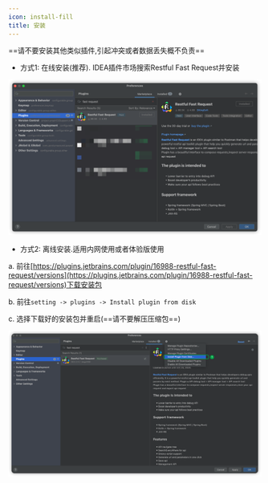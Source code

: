 ```yaml
---
icon: install-fill
title: 安装
---
```


==请不要安装其他类似插件,引起冲突或者数据丢失概不负责==

* 方式1: 在线安装(推荐). IDEA插件市场搜索Restful Fast Request并安装

![download](../.vuepress/public/img/download.png)

* 方式2: 离线安装.适用内网使用或者体验版使用

a. 前往[https://plugins.jetbrains.com/plugin/16988-restful-fast-request/versions](https://plugins.jetbrains.com/plugin/16988-restful-fast-request/versions)下载安装包

b. 前往`setting -> plugins -> Install plugin from disk`

c. 选择下载好的安装包并重启(==请不要解压压缩包==)

![installLocal](../.vuepress/public/img/installLocal.png)